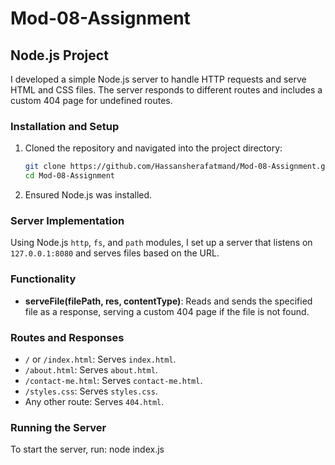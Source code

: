 # Mod-08-Assignment

## Node.js Project

I developed a simple Node.js server to handle HTTP requests and serve HTML and CSS files. The server responds to different routes and includes a custom 404 page for undefined routes.

### Installation and Setup

1. Cloned the repository and navigated into the project directory:
    ```bash
    git clone https://github.com/Hassansherafatmand/Mod-08-Assignment.git
    cd Mod-08-Assignment
    ```

2. Ensured Node.js was installed.

### Server Implementation

Using Node.js `http`, `fs`, and `path` modules, I set up a server that listens on `127.0.0.1:8080` and serves files based on the URL.

### Functionality

- **serveFile(filePath, res, contentType)**: Reads and sends the specified file as a response, serving a custom 404 page if the file is not found.

### Routes and Responses

- `/` or `/index.html`: Serves `index.html`.
- `/about.html`: Serves `about.html`.
- `/contact-me.html`: Serves `contact-me.html`.
- `/styles.css`: Serves `styles.css`.
- Any other route: Serves `404.html`.

### Running the Server

To start the server, run:
node index.js
